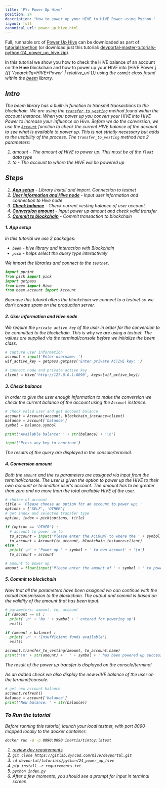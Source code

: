 ```yaml
---
title: 'PY: Power Up Hive'
position: 24
description: "How to power up your HIVE to HIVE Power using Python."
layout: full
canonical_url: power_up_hive.html
---
```

Full, runnable src of [Power Up Hive](https://gitlab.syncad.com/hive/devportal/-/tree/master/tutorials/python/24_power_up_hive) can be downloaded as part of: [tutorials/python](https://gitlab.syncad.com/hive/devportal/-/tree/master/tutorials/python) (or download just this tutorial: [devportal-master-tutorials-python-24_power_up_hive.zip](https://gitlab.syncad.com/hive/devportal/-/archive/master/devportal-master.zip?path=tutorials/python/24_power_up_hive)).

In this tutorial we show you how to check the HIVE balance of an account on the **Hive** blockchain and how to power up your HIVE into [HIVE Power <i class="fas fa-search fa-xs" />]({{ '/search?q=HIVE+Power' | relative_url }}) using the `commit` class found within the [beem](https://github.com/holgern/beem) library.

## Intro

The beem library has a built-in function to transmit transactions to the blockchain.  We are using the [`transfer_to_vesting`](https://beem.readthedocs.io/en/latest/beem.account.html#beem.account.Account.transfer_to_vesting) method found within the account instance.  When you power up you convert your HIVE into HIVE Power to increase your influence on Hive.  Before we do the conversion, we use the [`Account`](https://beem.readthedocs.io/en/latest/beem.account.html) function to check the current HIVE balance of the account to see what is available to power up. This is not strictly necessary but adds to the usability of the process. The `transfer_to_vesting` method has 2 parameters:

1. _amount_ - The amount of HIVE to power up. This must be of the `float` data type
1. _to_ - The account to where the HIVE will be powered up

## Steps

1. [**App setup**](#setup) - Library install and import. Connection to testnet
1. [**User information and Hive node**](#userinfo) - Input user information and connection to Hive node
1. [**Check balance**](#balance) - Check current vesting balance of user account
1. [**Conversion amount**](#convert) - Input power up amount and check valid transfer
1. [**Commit to blockchain**](#commit) - Commit transaction to blockchain

#### 1. App setup <a name="setup"></a>

In this tutorial we use 2 packages:

- `beem` - hive library and interaction with Blockchain
- `pick` - helps select the query type interactively

We import the libraries and connect to the `testnet`.

```python
import pprint
from pick import pick
import getpass
from beem import Hive
from beem.account import Account
```

Because this tutorial alters the blockchain we connect to a testnet so we don't create spam on the production server.

#### 2. User information and Hive node <a name="userinfo"></a>

We require the `private active key` of the user in order for the conversion to be committed to the blockchain.  This is why we are using a testnet.  The values are supplied via the terminal/console before we initialize the beem class.

```python
# capture user information
account = input('Enter username: ')
wif_active_key = getpass.getpass('Enter private ACTIVE key: ')

# connect node and private active key
client = Hive('http://127.0.0.1:8090', keys=[wif_active_key])
```

#### 3. Check balance <a name="balance"></a>

In order to give the user enough information to make the conversion we check the current balance of the account using the `Account` instance.

```python
# check valid user and get account balance
account = Account(account, blockchain_instance=client)
balance = account['balance']
symbol = balance.symbol

print('Available balance: ' + str(balance) + '\n')

input('Press any key to continue')
```

The results of the query are displayed in the console/terminal.

#### 4. Conversion amount <a name="convert"></a>

Both the `amount` and the `to` parameters are assigned via input from the terminal/console.  The user is given the option to power up the HIVE to their own account or to another user's account.  The amount has to be greater than zero and no more than the total available HIVE of the user.

```python
# choice of account
title = 'Please choose an option for an account to power up: '
options = ['SELF', 'OTHER']
# get index and selected transfer type
option, index = pick(options, title)

if (option == 'OTHER') :
  # account to power up to
  to_account = input('Please enter the ACCOUNT to where the ' + symbol + ' will be powered up: ')
  to_account = Account(to_account, blockchain_instance=client)
else :
  print('\n' + 'Power up ' + symbol + ' to own account' + '\n')
  to_account = account

# amount to power up
amount = float(input('Please enter the amount of ' + symbol + ' to power up: ') or '0')
```

#### 5. Commit to blockchain <a name="commit"></a>

Now that all the parameters have been assigned we can continue with the actual transmission to the blockchain.  The output and commit is based on the validity of the amount that has been input.

```python
# parameters: amount, to, account
if (amount == 0) :
  print('\n' + 'No ' + symbol + ' entered for powering up')
  exit()

if (amount > balance) :
  print('\n' + 'Insufficient funds available')
  exit()

account.transfer_to_vesting(amount, to_account.name)
print('\n' + str(amount) + ' ' + symbol + ' has been powered up successfully to ' + to_account.name)
```

The result of the power up transfer is displayed on the console/terminal.

As an added check we also display the new HIVE balance of the user on the terminal/console.

```python
# get new account balance
account.refresh()
balance = account['balance']
print('New balance: ' + str(balance))
```

### To Run the tutorial

Before running this tutorial, launch your local testnet, with port 8090 mapped locally to the docker container:

```bash
docker run -d -p 8090:8090 inertia/tintoy:latest
```

1. [review dev requirements](getting_started.html)
1. `git clone https://gitlab.syncad.com/hive/devportal.git`
1. `cd devportal/tutorials/python/24_power_up_hive`
1. `pip install -r requirements.txt`
1. `python index.py`
1. After a few moments, you should see a prompt for input in terminal screen.
